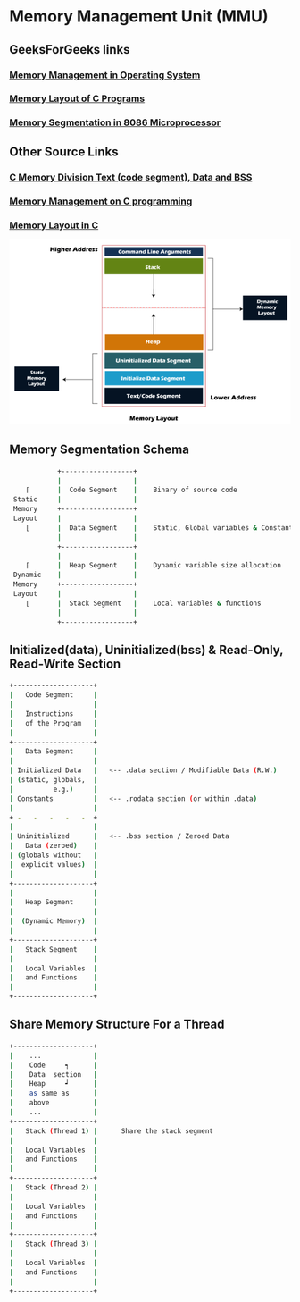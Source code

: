 # Memory Management Unit (MMU)

## GeeksForGeeks links

### [Memory Management in Operating System][MM-in-OS]

### [Memory Layout of C Programs][ML-of-C-Programs]

### [Memory Segmentation in 8086 Microprocessor][MS-in-8086-MP]

## Other Source Links

### [C Memory Division Text (code segment), Data and BSS][code-segment-data-bss]

### [Memory Management on C programming][MM-in-C]

### [Memory Layout in C][ML-in-C]

![mlc](/docs/assets/mm/memory-layout-in-c.png)

## Memory Segmentation Schema

```bash
            +------------------+
            |                  |
    ⌈       |  Code Segment    |    Binary of source code
 Static     |                  |
 Memory     +------------------+
 Layout     |                  |
    ⌊       |  Data Segment    |    Static, Global variables & Constants
            |                  |
            +------------------+
            |                  |
    ⌈       |  Heap Segment    |    Dynamic variable size allocation
 Dynamic    |                  |
 Memory     +------------------+
 Layout     |                  |
    ⌊       |  Stack Segment   |    Local variables & functions
            |                  |
            +------------------+
```

## Initialized(data), Uninitialized(bss) & Read-Only, Read-Write Section

```bash
+--------------------+
|   Code Segment     |
|                    |
|   Instructions     |
|   of the Program   |
|                    |
+--------------------+
|   Data Segment     |
|                    |
| Initialized Data   |   <-- .data section / Modifiable Data (R.W.)
| (static, globals,  |
|          e.g.)     |
| Constants          |   <-- .rodata section (or within .data)
|                    |
+ -   -   -   -   -  +
|                    |
| Uninitialized      |   <-- .bss section / Zeroed Data
|   Data (zeroed)    |
| (globals without   |
|  explicit values)  |
|                    |
+--------------------+
|                    |
|   Heap Segment     |
|                    |
|  (Dynamic Memory)  |
|                    |
+--------------------+
|   Stack Segment    |
|                    |
|   Local Variables  |
|   and Functions    |
|                    |
+--------------------+
```

## Share Memory Structure For a Thread

```bash
+--------------------+
|    ...             |
|    Code     ┑      |
|    Data  section   |
|    Heap     ┙      |
|    as same as      |
|    above           |
|    ...             |
+--------------------+
|   Stack (Thread 1) |      Share the stack segment
|                    |
|   Local Variables  |
|   and Functions    |
|                    |
+--------------------+
|   Stack (Thread 2) |
|                    |
|   Local Variables  |
|   and Functions    |
|                    |
+--------------------+
|   Stack (Thread 3) |
|                    |
|   Local Variables  |
|   and Functions    |
|                    |
+--------------------+
```
<!-- external links -->
[MM-in-OS]: https://www.geeksforgeeks.org/memory-management-in-operating-system/
[ML-of-C-Programs]: https://www.geeksforgeeks.org/memory-layout-of-c-program
[MS-in-8086-MP]: https://www.geeksforgeeks.org/memory-segmentation-8086-microprocessor
[code-segment-data-bss]: https://wahyu-ehs.medium.com/c-memory-division-text-code-segment-data-and-bss-ef7d76831d8b
[MM-in-C]: https://wahyu-ehs.medium.com/memory-management-on-c-programming-ce30135cfbcb
[ML-in-C]: https://www.javatpoint.com/memory-layout-in-c
